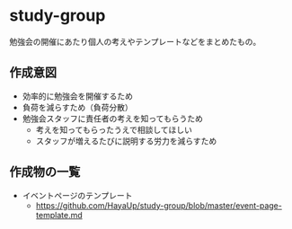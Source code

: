 # study-group
勉強会の開催にあたり個人の考えやテンプレートなどをまとめたもの。

## 作成意図
- 効率的に勉強会を開催するため
- 負荷を減らすため（負荷分散）
- 勉強会スタッフに責任者の考えを知ってもらうため
    - 考えを知ってもらったうえで相談してほしい
    - スタッフが増えるたびに説明する労力を減らすため

## 作成物の一覧
- イベントページのテンプレート
    - https://github.com/HayaUp/study-group/blob/master/event-page-template.md